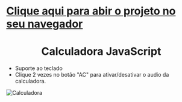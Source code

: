 # <a href="https://guibublitz.github.io/CalculadoraJs/">Clique aqui para abir o projeto no seu navegador</a>
<h1 align=center>Calculadora JavaScript</h1>

- Suporte ao teclado
- Clique 2 vezes no botão "AC" para ativar/desativar o audio da calculadora.

![Calculadora](https://firebasestorage.googleapis.com/v0/b/hcode-com-br.appspot.com/o/calculadora-hcode.jpg?alt=media&token=5406aa3f-b965-401c-9b4e-654609c78b33)
